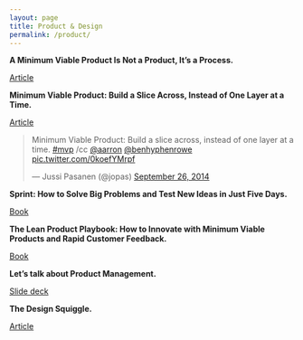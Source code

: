 ```yaml
---
layout: page
title: Product & Design
permalink: /product/
---
```


**A Minimum Viable Product Is Not a Product, It’s a Process.**

[Article](https://blog.ycombinator.com/minimum-viable-product-process/)

**Minimum Viable Product: Build a Slice Across, Instead of One Layer at a Time.**

[Article](https://www.jussipasanen.com/minimum-viable-product-build-a-slice-across-instead-of-one-layer-at-a-time/)

<blockquote class="twitter-tweet"><p lang="en" dir="ltr">Minimum Viable Product: Build a slice across, instead of one layer at a time. <a href="https://twitter.com/hashtag/mvp?src=hash&amp;ref_src=twsrc%5Etfw">#mvp</a> /cc <a href="https://twitter.com/aarron?ref_src=twsrc%5Etfw">@aarron</a> <a href="https://twitter.com/benhyphenrowe?ref_src=twsrc%5Etfw">@benhyphenrowe</a> <a href="http://t.co/0koefYMrpf">pic.twitter.com/0koefYMrpf</a></p>&mdash; Jussi Pasanen (@jopas) <a href="https://twitter.com/jopas/status/515301088660959233?ref_src=twsrc%5Etfw">September 26, 2014</a></blockquote> <script async src="https://platform.twitter.com/widgets.js" charset="utf-8"></script>

**Sprint: How to Solve Big Problems and Test New Ideas in Just Five Days.**

[Book](https://www.thesprintbook.com)

**The Lean Product Playbook: How to Innovate with Minimum Viable Products and Rapid Customer Feedback.**

[Book](https://leanproductplaybook.com)

**Let’s talk about Product Management.**

[Slide deck](https://news.greylock.com/let-s-talk-about-product-management-d7bc5606e0c4)

**The Design Squiggle.**

[Article](https://thedesignsquiggle.com)